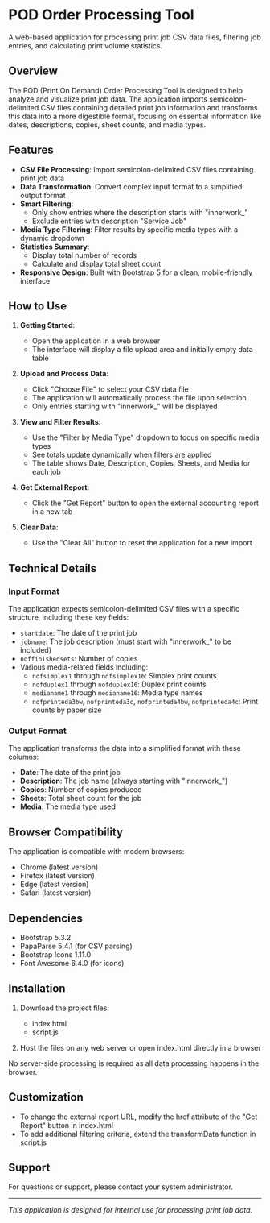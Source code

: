 # POD Order Processing Tool

A web-based application for processing print job CSV data files, filtering job entries, and calculating print volume statistics.

## Overview

The POD (Print On Demand) Order Processing Tool is designed to help analyze and visualize print job data. The application imports semicolon-delimited CSV files containing detailed print job information and transforms this data into a more digestible format, focusing on essential information like dates, descriptions, copies, sheet counts, and media types.

## Features

- **CSV File Processing**: Import semicolon-delimited CSV files containing print job data
- **Data Transformation**: Convert complex input format to a simplified output format
- **Smart Filtering**: 
  - Only show entries where the description starts with "innerwork_"
  - Exclude entries with description "Service Job"
- **Media Type Filtering**: Filter results by specific media types with a dynamic dropdown
- **Statistics Summary**: 
  - Display total number of records
  - Calculate and display total sheet count
- **Responsive Design**: Built with Bootstrap 5 for a clean, mobile-friendly interface

## How to Use

1. **Getting Started**:
   - Open the application in a web browser
   - The interface will display a file upload area and initially empty data table

2. **Upload and Process Data**:
   - Click "Choose File" to select your CSV data file
   - The application will automatically process the file upon selection
   - Only entries starting with "innerwork_" will be displayed

3. **View and Filter Results**:
   - Use the "Filter by Media Type" dropdown to focus on specific media types
   - See totals update dynamically when filters are applied
   - The table shows Date, Description, Copies, Sheets, and Media for each job

4. **Get External Report**:
   - Click the "Get Report" button to open the external accounting report in a new tab

5. **Clear Data**:
   - Use the "Clear All" button to reset the application for a new import

## Technical Details

### Input Format

The application expects semicolon-delimited CSV files with a specific structure, including these key fields:

- `startdate`: The date of the print job
- `jobname`: The job description (must start with "innerwork_" to be included)
- `noffinishedsets`: Number of copies
- Various media-related fields including:
  - `nofsimplex1` through `nofsimplex16`: Simplex print counts
  - `nofduplex1` through `nofduplex16`: Duplex print counts
  - `medianame1` through `medianame16`: Media type names
  - `nofprinteda3bw`, `nofprinteda3c`, `nofprinteda4bw`, `nofprinteda4c`: Print counts by paper size

### Output Format

The application transforms the data into a simplified format with these columns:

- **Date**: The date of the print job
- **Description**: The job name (always starting with "innerwork_")
- **Copies**: Number of copies produced
- **Sheets**: Total sheet count for the job
- **Media**: The media type used

## Browser Compatibility

The application is compatible with modern browsers:

- Chrome (latest version)
- Firefox (latest version)
- Edge (latest version)
- Safari (latest version)

## Dependencies

- Bootstrap 5.3.2
- PapaParse 5.4.1 (for CSV parsing)
- Bootstrap Icons 1.11.0
- Font Awesome 6.4.0 (for icons)

## Installation

1. Download the project files:
   - index.html
   - script.js

2. Host the files on any web server or open index.html directly in a browser

No server-side processing is required as all data processing happens in the browser.

## Customization

- To change the external report URL, modify the href attribute of the "Get Report" button in index.html
- To add additional filtering criteria, extend the transformData function in script.js

## Support

For questions or support, please contact your system administrator.

---

*This application is designed for internal use for processing print job data.*